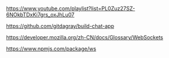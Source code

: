 https://www.youtube.com/playlist?list=PL0Zuz27SZ-6NOkbTDxKi7grs_oxJhLu07

https://github.com/gitdagray/build-chat-app

https://developer.mozilla.org/zh-CN/docs/Glossary/WebSockets

https://www.npmjs.com/package/ws
